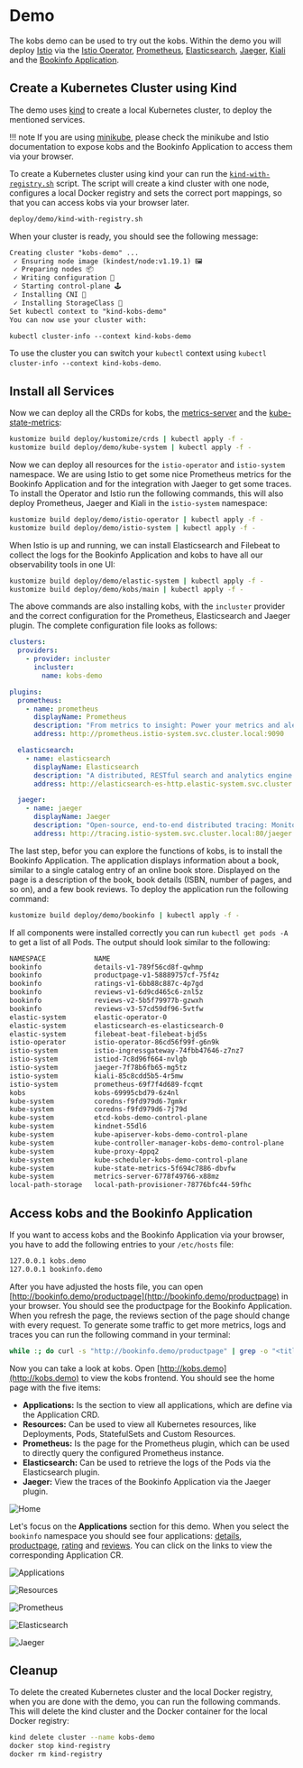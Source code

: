 # Demo

The kobs demo can be used to try out the kobs. Within the demo you will deploy [Istio](https://istio.io) via the [Istio Operator](https://istio.io/latest/docs/setup/install/operator/), [Prometheus](https://prometheus.io), [Elasticsearch](https://www.elastic.co/guide/en/cloud-on-k8s/current/k8s-quickstart.html), [Jaeger](https://www.jaegertracing.io), [Kiali](https://kiali.io) and the [Bookinfo Application](https://istio.io/latest/docs/examples/bookinfo/).

## Create a Kubernetes Cluster using Kind

The demo uses [kind](https://kind.sigs.k8s.io) to create a local Kubernetes cluster, to deploy the mentioned services.

!!! note
    If you are using [minikube](https://minikube.sigs.k8s.io/docs/), please check the minikube and Istio documentation to expose kobs and the Bookinfo Application to access them via your browser.

To create a Kubernetes cluster using kind your can run the [`kind-with-registry.sh`](https://github.com/kobsio/kobs/blob/main/deploy/demo/kind-with-registry.sh) script. The script will create a kind cluster with one node, configures a local Docker registry and sets the correct port mappings, so that you can access kobs via your browser later.

```sh
deploy/demo/kind-with-registry.sh
```

When your cluster is ready, you should see the following message:

```txt
Creating cluster "kobs-demo" ...
 ✓ Ensuring node image (kindest/node:v1.19.1) 🖼
 ✓ Preparing nodes 📦
 ✓ Writing configuration 📜
 ✓ Starting control-plane 🕹️
 ✓ Installing CNI 🔌
 ✓ Installing StorageClass 💾
Set kubectl context to "kind-kobs-demo"
You can now use your cluster with:

kubectl cluster-info --context kind-kobs-demo
```

To use the cluster you can switch your `kubectl` context using `kubectl cluster-info --context kind-kobs-demo`.

## Install all Services

Now we can deploy all the CRDs for kobs, the [metrics-server](https://github.com/kubernetes-sigs/metrics-server) and the [kube-state-metrics](https://github.com/kubernetes/kube-state-metrics):

```sh
kustomize build deploy/kustomize/crds | kubectl apply -f -
kustomize build deploy/demo/kube-system | kubectl apply -f -
```

Now we can deploy all resources for the `istio-operator` and `istio-system` namespace. We are using Istio to get some nice Prometheus metrics for the Bookinfo Application and for the integration with Jaeger to get some traces. To install the Operator and Istio run the following commands, this will also deploy Prometheus, Jaeger and Kiali in the `istio-system` namespace:

```sh
kustomize build deploy/demo/istio-operator | kubectl apply -f -
kustomize build deploy/demo/istio-system | kubectl apply -f -
```

When Istio is up and running, we can install Elasticsearch and Filebeat to collect the logs for the Bookinfo Application and kobs to have all our observability tools in one UI:

```sh
kustomize build deploy/demo/elastic-system | kubectl apply -f -
kustomize build deploy/demo/kobs/main | kubectl apply -f -
```

The above commands are also installing kobs, with the `incluster` provider and the correct configuration for the Prometheus, Elasticsearch and Jaeger plugin. The complete configuration file looks as follows:

```yaml
clusters:
  providers:
    - provider: incluster
      incluster:
        name: kobs-demo

plugins:
  prometheus:
    - name: prometheus
      displayName: Prometheus
      description: "From metrics to insight: Power your metrics and alerting with a leading open-source monitoring solution."
      address: http://prometheus.istio-system.svc.cluster.local:9090

  elasticsearch:
    - name: elasticsearch
      displayName: Elasticsearch
      description: "A distributed, RESTful search and analytics engine capable of addressing a growing number of use cases."
      address: http://elasticsearch-es-http.elastic-system.svc.cluster.local:9200

  jaeger:
    - name: jaeger
      displayName: Jaeger
      description: "Open-source, end-to-end distributed tracing: Monitor and troubleshoot transactions in complex distributed systems"
      address: http://tracing.istio-system.svc.cluster.local:80/jaeger
```

The last step, befor you can explore the functions of kobs, is to install the Bookinfo Application. The application displays information about a book, similar to a single catalog entry of an online book store. Displayed on the page is a description of the book, book details (ISBN, number of pages, and so on), and a few book reviews. To deploy the application run the following command:

```sh
kustomize build deploy/demo/bookinfo | kubectl apply -f -
```

If all components were installed correctly you can run `kubectl get pods -A` to get a list of all Pods. The output should look similar to the following:

```txt
NAMESPACE            NAME                                              READY   STATUS    RESTARTS   AGE
bookinfo             details-v1-789f56cd8f-qwhmp                       2/2     Running   0          2m10s
bookinfo             productpage-v1-58889757cf-75f4z                   2/2     Running   0          2m10s
bookinfo             ratings-v1-6bb88c887c-4p7gd                       2/2     Running   0          2m10s
bookinfo             reviews-v1-6d9cd465c6-znl5z                       2/2     Running   0          2m10s
bookinfo             reviews-v2-5b5f79977b-gzwxh                       2/2     Running   0          2m10s
bookinfo             reviews-v3-57cd59df96-5vtfw                       2/2     Running   0          2m10s
elastic-system       elastic-operator-0                                2/2     Running   0          8m10s
elastic-system       elasticsearch-es-elasticsearch-0                  2/2     Running   0          7m8s
elastic-system       filebeat-beat-filebeat-bjd5s                      1/1     Running   0          7m7s
istio-operator       istio-operator-86cd56f99f-g6n9k                   1/1     Running   0          10m
istio-system         istio-ingressgateway-74fbb47646-z7nz7             1/1     Running   0          9m54s
istio-system         istiod-7c8d96f664-nvlgb                           1/1     Running   0          10m
istio-system         jaeger-7f78b6fb65-mg5tz                           1/1     Running   0          10m
istio-system         kiali-85c8cdd5b5-4r5mw                            1/1     Running   0          10m
istio-system         prometheus-69f7f4d689-fcqmt                       2/2     Running   0          10m
kobs                 kobs-69995cbd79-6z4nl                             2/2     Running   0          2m39s
kube-system          coredns-f9fd979d6-7gmkr                           1/1     Running   0          12m
kube-system          coredns-f9fd979d6-7j79d                           1/1     Running   0          12m
kube-system          etcd-kobs-demo-control-plane                      1/1     Running   0          12m
kube-system          kindnet-55dl6                                     1/1     Running   0          12m
kube-system          kube-apiserver-kobs-demo-control-plane            1/1     Running   0          12m
kube-system          kube-controller-manager-kobs-demo-control-plane   1/1     Running   0          12m
kube-system          kube-proxy-4ppq2                                  1/1     Running   0          12m
kube-system          kube-scheduler-kobs-demo-control-plane            1/1     Running   0          12m
kube-system          kube-state-metrics-5f694c7886-dbvfw               1/1     Running   0          12m
kube-system          metrics-server-6778f49766-x88mz                   1/1     Running   0          12m
local-path-storage   local-path-provisioner-78776bfc44-59fhc           1/1     Running   0          12m
```

## Access kobs and the Bookinfo Application

If you want to access kobs and the Bookinfo Application via your browser, you have to add the following entries to your `/etc/hosts` file:

```txt
127.0.0.1 kobs.demo
127.0.0.1 bookinfo.demo
```

After you have adjusted the hosts file, you can open [http://bookinfo.demo/productpage](http://bookinfo.demo/productpage) in your browser. You should see the productpage for the Bookinfo Application. When you refresh the page, the reviews section of the page should change with every request. To generate some traffic to get more metrics, logs and traces you can run the following command in your terminal:

```sh
while :; do curl -s "http://bookinfo.demo/productpage" | grep -o "<title>.*</title>"; sleep 1; done
```

Now you can take a look at kobs. Open [http://kobs.demo](http://kobs.demo) to view the kobs frontend. You should see the home page with the five items:

- **Applications:** Is the section to view all applications, which are define via the Application CRD.
- **Resources:** Can be used to view all Kubernetes resources, like Deployments, Pods, StatefulSets and Custom Resources.
- **Prometheus:** Is the page for the Prometheus plugin, which can be used to directly query the configured Prometheus instance.
- **Elasticsearch:** Can be used to retrieve the logs of the Pods via the Elasticsearch plugin.
- **Jaeger:** View the traces of the Bookinfo Application via the Jaeger plugin.

![Home](assets/home.png)

Let's focus on the **Applications** section for this demo. When you select the `bookinfo` namespace you should see four applications: [details](https://github.com/kobsio/kobs/blob/main/deploy/demo/bookinfo/details-application.yaml), [productpage](https://github.com/kobsio/kobs/blob/main/deploy/demo/bookinfo/productpage-application.yaml), [rating](https://github.com/kobsio/kobs/blob/main/deploy/demo/bookinfo/rating-application.yaml) and [reviews](https://github.com/kobsio/kobs/blob/main/deploy/demo/bookinfo/reviews-application.yaml). You can click on the links to view the corresponding Application CR.

![Applications](assets/applications.png)

![Resources](assets/resources.png)

![Prometheus](assets/prometheus.png)

![Elasticsearch](assets/elasticsearch.png)

![Jaeger](assets/jaeger.png)

## Cleanup

To delete the created Kubernetes cluster and the local Docker registry, when you are done with the demo, you can run the following commands. This will delete the kind cluster and the Docker container for the local Docker registry:

```sh
kind delete cluster --name kobs-demo
docker stop kind-registry
docker rm kind-registry
```
